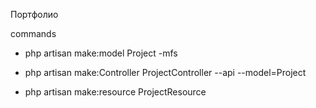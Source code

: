 Портфолио

commands

- php artisan make:model Project -mfs

- php artisan make:Controller ProjectController --api --model=Project

- php artisan make:resource ProjectResource 

